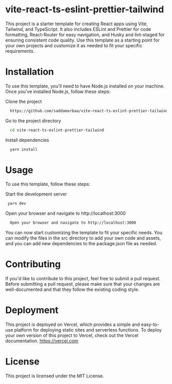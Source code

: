 # vite-react-ts-eslint-prettier-tailwind
This project is a starter template for creating React apps using Vite, Tailwind, and TypeScript. It also includes ESLint and Prettier for code formatting, React-Router for easy navigation, and Husky and lint-staged for ensuring consistent code quality. Use this template as a starting point for your own projects and customize it as needed to fit your specific requirements.

# Installation
To use this template, you'll need to have Node.js installed on your machine. Once you've installed Node.js, follow these steps:

Clone the project

```bash
  https://github.com/saddamarbaa/vite-react-ts-eslint-prettier-tailwind
```

Go to the project directory

```bash
  cd vite-react-ts-eslint-prettier-tailwind
```

Install dependencies

```bash
  yarn install
```

# Usage
To use this template, follow these steps:

Start the development server
```bash
 yarn dev
```

Open your browser and navigate to http://localhost:3000
```bash
  Open your browser and navigate to http://localhost:3000
```

You can now start customizing the template to fit your specific needs. You can modify the files in the src directory to add your own code and assets, and you can add new dependencies to the package.json file as needed.


# Contributing
If you'd like to contribute to this project, feel free to submit a pull request. Before submitting a pull request, please make sure that your changes are well-documented and that they follow the existing coding style.


# Deployment
This project is deployed on Vercel, which provides a simple and easy-to-use platform for deploying static sites and serverless functions. To deploy your own version of this project to Vercel, check out the Vercel documentation.    https://vercel.com

# License
This project is licensed under the MIT License.
